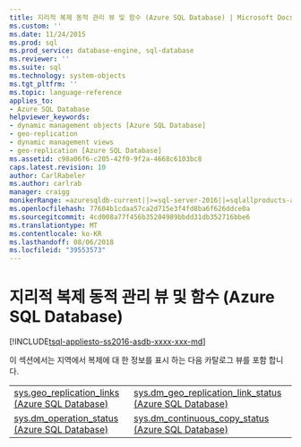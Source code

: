 ```yaml
---
title: 지리적 복제 동적 관리 뷰 및 함수 (Azure SQL Database) | Microsoft Docs
ms.custom: ''
ms.date: 11/24/2015
ms.prod: sql
ms.prod_service: database-engine, sql-database
ms.reviewer: ''
ms.suite: sql
ms.technology: system-objects
ms.tgt_pltfrm: ''
ms.topic: language-reference
applies_to:
- Azure SQL Database
helpviewer_keywords:
- dynamic management objects [Azure SQL Database]
- geo-replication
- dynamic management views
- geo-replication [Azure SQL Database]
ms.assetid: c98a06f6-c205-42f0-9f2a-4668c6103bc8
caps.latest.revision: 10
author: CarlRabeler
ms.author: carlrab
manager: craigg
monikerRange: =azuresqldb-current||>=sql-server-2016||=sqlallproducts-allversions||>=sql-server-linux-2017
ms.openlocfilehash: 77604b1cdaa57ca2d715e3f4fd8ba6f626ddce0a
ms.sourcegitcommit: 4cd008a77f456b35204989bbdd31db352716bbe6
ms.translationtype: MT
ms.contentlocale: ko-KR
ms.lasthandoff: 08/06/2018
ms.locfileid: "39553573"
---
```

# <a name="geo-replication-dynamic-management-views-and-functions-azure-sql-database"></a>지리적 복제 동적 관리 뷰 및 함수 (Azure SQL Database)
[!INCLUDE[tsql-appliesto-ss2016-asdb-xxxx-xxx-md](../../includes/tsql-appliesto-ss2016-asdb-xxxx-xxx-md.md)]

  이 섹션에서는 지역에서 복제에 대 한 정보를 표시 하는 다음 카탈로그 뷰를 포함 합니다.  
  
|||  
|-|-|  
|[sys.geo_replication_links &#40;Azure SQL Database&#41;](../../relational-databases/system-dynamic-management-views/sys-geo-replication-links-azure-sql-database.md)|[sys.dm_geo_replication_link_status &#40;Azure SQL Database&#41;](../../relational-databases/system-dynamic-management-views/sys-dm-geo-replication-link-status-azure-sql-database.md)|  
|[sys.dm_operation_status &#40;Azure SQL Database&#41;](../../relational-databases/system-dynamic-management-views/sys-dm-operation-status-azure-sql-database.md)|[sys.dm_continuous_copy_status &#40;Azure SQL Database&#41;](../../relational-databases/system-dynamic-management-views/sys-dm-continuous-copy-status-azure-sql-database.md)|  
  
  
